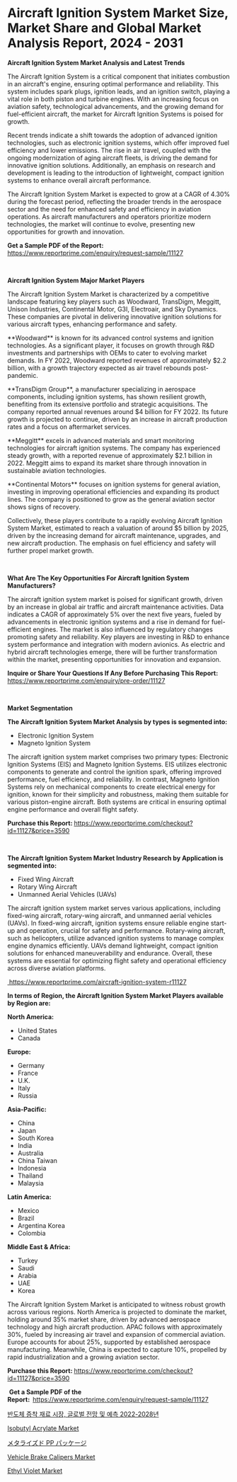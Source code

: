 <p><h1>Aircraft Ignition System Market Size, Market Share and Global Market Analysis Report, 2024 - 2031</h1></p><p><strong>Aircraft Ignition System Market Analysis and Latest Trends</strong></p>
<p><p>The Aircraft Ignition System is a critical component that initiates combustion in an aircraft's engine, ensuring optimal performance and reliability. This system includes spark plugs, ignition leads, and an ignition switch, playing a vital role in both piston and turbine engines. With an increasing focus on aviation safety, technological advancements, and the growing demand for fuel-efficient aircraft, the market for Aircraft Ignition Systems is poised for growth.</p><p>Recent trends indicate a shift towards the adoption of advanced ignition technologies, such as electronic ignition systems, which offer improved fuel efficiency and lower emissions. The rise in air travel, coupled with the ongoing modernization of aging aircraft fleets, is driving the demand for innovative ignition solutions. Additionally, an emphasis on research and development is leading to the introduction of lightweight, compact ignition systems to enhance overall aircraft performance.</p><p>The Aircraft Ignition System Market is expected to grow at a CAGR of 4.30% during the forecast period, reflecting the broader trends in the aerospace sector and the need for enhanced safety and efficiency in aviation operations. As aircraft manufacturers and operators prioritize modern technologies, the market will continue to evolve, presenting new opportunities for growth and innovation.</p></p>
<p><strong>Get a Sample PDF of the Report:&nbsp;</strong> <a href="https://www.reportprime.com/enquiry/request-sample/11127">https://www.reportprime.com/enquiry/request-sample/11127</a></p>
<p>&nbsp;</p>
<p><strong>Aircraft Ignition System Major Market Players</strong></p>
<p><p>The Aircraft Ignition System Market is characterized by a competitive landscape featuring key players such as Woodward, TransDigm, Meggitt, Unison Industries, Continental Motor, G3I, Electroair, and Sky Dynamics. These companies are pivotal in delivering innovative ignition solutions for various aircraft types, enhancing performance and safety.</p><p>**Woodward** is known for its advanced control systems and ignition technologies. As a significant player, it focuses on growth through R&D investments and partnerships with OEMs to cater to evolving market demands. In FY 2022, Woodward reported revenues of approximately $2.2 billion, with a growth trajectory expected as air travel rebounds post-pandemic.</p><p>**TransDigm Group**, a manufacturer specializing in aerospace components, including ignition systems, has shown resilient growth, benefiting from its extensive portfolio and strategic acquisitions. The company reported annual revenues around $4 billion for FY 2022. Its future growth is projected to continue, driven by an increase in aircraft production rates and a focus on aftermarket services.</p><p>**Meggitt** excels in advanced materials and smart monitoring technologies for aircraft ignition systems. The company has experienced steady growth, with a reported revenue of approximately $2.1 billion in 2022. Meggitt aims to expand its market share through innovation in sustainable aviation technologies.</p><p>**Continental Motors** focuses on ignition systems for general aviation, investing in improving operational efficiencies and expanding its product lines. The company is positioned to grow as the general aviation sector shows signs of recovery.</p><p>Collectively, these players contribute to a rapidly evolving Aircraft Ignition System Market, estimated to reach a valuation of around $5 billion by 2025, driven by the increasing demand for aircraft maintenance, upgrades, and new aircraft production. The emphasis on fuel efficiency and safety will further propel market growth.</p></p>
<p>&nbsp;</p>
<p><strong>What Are The Key Opportunities For Aircraft Ignition System Manufacturers?</strong></p>
<p><p>The aircraft ignition system market is poised for significant growth, driven by an increase in global air traffic and aircraft maintenance activities. Data indicates a CAGR of approximately 5% over the next five years, fueled by advancements in electronic ignition systems and a rise in demand for fuel-efficient engines. The market is also influenced by regulatory changes promoting safety and reliability. Key players are investing in R&D to enhance system performance and integration with modern avionics. As electric and hybrid aircraft technologies emerge, there will be further transformation within the market, presenting opportunities for innovation and expansion.</p></p>
<p><strong>Inquire or Share Your Questions If Any Before Purchasing This Report:</strong> <a href="https://www.reportprime.com/enquiry/pre-order/11127">https://www.reportprime.com/enquiry/pre-order/11127</a></p>
<p>&nbsp;</p>
<p><strong>Market Segmentation</strong></p>
<p><strong>The Aircraft Ignition System Market Analysis by types is segmented into:</strong></p>
<p><ul><li>Electronic Ignition System</li><li>Magneto Ignition System</li></ul></p>
<p><p>The aircraft ignition system market comprises two primary types: Electronic Ignition Systems (EIS) and Magneto Ignition Systems. EIS utilizes electronic components to generate and control the ignition spark, offering improved performance, fuel efficiency, and reliability. In contrast, Magneto Ignition Systems rely on mechanical components to create electrical energy for ignition, known for their simplicity and robustness, making them suitable for various piston-engine aircraft. Both systems are critical in ensuring optimal engine performance and overall flight safety.</p></p>
<p><strong>Purchase this Report:&nbsp;</strong><a href="https://www.reportprime.com/checkout?id=11127&price=3590">https://www.reportprime.com/checkout?id=11127&price=3590</a></p>
<p>&nbsp;</p>
<p><strong>The Aircraft Ignition System Market Industry Research by Application is segmented into:</strong></p>
<p><ul><li>Fixed Wing Aircraft</li><li>Rotary Wing Aircraft</li><li>Unmanned Aerial Vehicles (UAVs)</li></ul></p>
<p><p>The aircraft ignition system market serves various applications, including fixed-wing aircraft, rotary-wing aircraft, and unmanned aerial vehicles (UAVs). In fixed-wing aircraft, ignition systems ensure reliable engine start-up and operation, crucial for safety and performance. Rotary-wing aircraft, such as helicopters, utilize advanced ignition systems to manage complex engine dynamics efficiently. UAVs demand lightweight, compact ignition solutions for enhanced maneuverability and endurance. Overall, these systems are essential for optimizing flight safety and operational efficiency across diverse aviation platforms.</p></p>
<p><a href="https://www.reportprime.com/aircraft-ignition-system-r11127">&nbsp;https://www.reportprime.com/aircraft-ignition-system-r11127</a></p>
<p><strong>In terms of Region, the Aircraft Ignition System Market Players available by Region are:</strong></p>
<p>
    <p> <strong> North America: </strong>
        <ul>
            <li>United States</li>
            <li>Canada</li>
        </ul>
        </p> 
    <p> <strong> Europe: </strong>
        <ul>
            <li>Germany</li>
            <li>France</li>
            <li>U.K.</li>
            <li>Italy</li>
            <li>Russia</li>
        </ul>
        </p> 
    <p> <strong> Asia-Pacific: </strong>
        <ul>
            <li>China</li>
            <li>Japan</li>
            <li>South Korea</li>
            <li>India</li>
            <li>Australia</li>
            <li>China Taiwan</li>
            <li>Indonesia</li>
            <li>Thailand</li>
            <li>Malaysia</li>
        </ul>
        </p> 
    <p> <strong> Latin America: </strong>
        <ul>
            <li>Mexico</li>
            <li>Brazil</li>
            <li>Argentina Korea</li>
            <li>Colombia</li>
        </ul>
        </p> 
    <p> <strong> Middle East & Africa: </strong>
        <ul>
            <li>Turkey</li>
            <li>Saudi</li>
            <li>Arabia</li>
            <li>UAE</li>
            <li>Korea</li>
        </ul>
    </p>
    </p>
<p><p>The Aircraft Ignition System Market is anticipated to witness robust growth across various regions. North America is projected to dominate the market, holding around 35% market share, driven by advanced aerospace technology and high aircraft production. APAC follows with approximately 30%, fueled by increasing air travel and expansion of commercial aviation. Europe accounts for about 25%, supported by established aerospace manufacturing. Meanwhile, China is expected to capture 10%, propelled by rapid industrialization and a growing aviation sector.</p></p>
<p><strong>Purchase this Report: </strong><a href="https://www.reportprime.com/checkout?id=11127&price=3590">https://www.reportprime.com/checkout?id=11127&price=3590</a></p>
<p>&nbsp;<strong>Get a Sample PDF of the Report:&nbsp;&nbsp;</strong><a href="https://www.reportprime.com/enquiry/request-sample/11127">https://www.reportprime.com/enquiry/request-sample/11127</a></p>
<p><strong></strong></p>
<p><p><a href="https://medium.com/@eunicevaughan35/semiconductor-deposition-material-market-global-outlook-and-forecast-2022-2028-market-%EC%9D%98-%EA%B8%80%EB%A1%9C%EB%B2%8C-%EC%8B%9C%EC%9E%A5-350a65d57524">반도체 증착 재료 시장, 글로벌 전망 및 예측 2022-2028년</a></p><p><a href="https://www.linkedin.com/pulse/isobutyl-acrylate-market-forecast-global-trends-analysis-fy8uf?trackingId=QXSkG0IsSJyM2Nnj3MKhQw%3D%3D">Isobutyl Acrylate Market</a></p><p><a href="https://medium.com/@hornbakerbarbara/metallized-pp-packaging-market-%E3%81%AF-%E3%82%B3%E3%82%B9%E3%83%88%E7%AE%A1%E7%90%86%E3%81%A8%E5%8A%B9%E7%8E%87%E5%90%91%E4%B8%8A%E3%82%92%E5%84%AA%E5%85%88%E3%81%97%E3%81%BE%E3%81%99-%E3%81%95%E3%82%89%E3%81%AB-%E5%A0%B1%E5%91%8A%E6%9B%B8%E3%81%AF%E5%B8%82%E5%A0%B4%E3%81%AE%E9%9C%80%E8%A6%81%E9%9D%A2%E3%81%A8%E4%BE%9B%E7%B5%A6%E9%9D%A2%E3%81%AE%E4%B8%A1%E6%96%B9%E3%82%92%E3%82%AB%E3%83%90%E3%83%BC%E3%81%97%E3%81%A6%E3%81%84%E3%81%BE%E3%81%99-metallized-pp-ff09210588e1">メタライズド PP パッケージ</a></p><p><a href="https://issuu.com/reportprime-2/docs/vehicle-brake-calipers-market-size-_492481d46d9366">Vehicle Brake Calipers Market</a></p><p><a href="https://medium.com/@candicecromwelld63/the-ethyl-violet-market-is-experiencing-higher-than-anticipated-demand-compared-to-pre-pandemic-ed1f90c75630">Ethyl Violet Market</a></p></p>